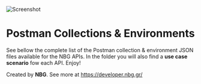 ![Screenshot](https://microsites.nbg.gr/api.gateway/publicportal/sites/default/files/2018-11/black_logo.jpg) 

# Postman Collections & Environments
See bellow the complete list of the Postman collection & environment JSON files available for the NBG APIs. In the folder you will also find a **use case scenario** fow each API. Enjoy!

Created by **NBG**. 
See more at https://developer.nbg.gr/

